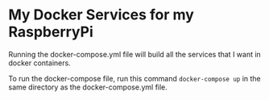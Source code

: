 # My Docker Services for my RaspberryPi
Running the docker-compose.yml file will build all the services that I want in docker containers.

To run the docker-compose file, run this command `docker-compose up` in the same directory as the docker-compose.yml file.
